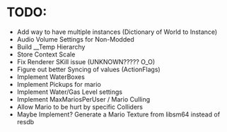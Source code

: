 # TODO:

- Add way to have multiple instances (Dictionary of World to Instance)
- Audio Volume Settings for Non-Modded
- Build __Temp Hierarchy
- Store Context Scale
- Fix Renderer SKill issue (UNKNOWN????? O_O)
- Figure out better Syncing of values (ActionFlags)
- Implement WaterBoxes
- Implement Pickups for mario
- Implement Water/Gas Level settings
- Implement MaxMariosPerUser / Mario Culling
- Allow Mario to be hurt by specific Colliders
- Maybe Implement? Generate a Mario Texture from libsm64 instead of resdb
